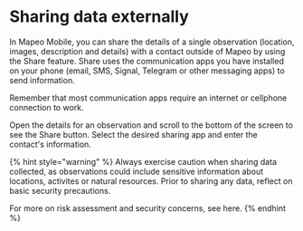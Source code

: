 # Sharing data externally

In Mapeo Mobile, you can share the details of a single observation \(location, images, description and details\) with a contact outside of Mapeo by using the Share feature. Share uses the communication apps you have installed on your phone \(email, SMS, Signal, Telegram or other messaging apps\) to send information.

Remember that most communication apps require an internet or cellphone connection to work.

Open the details for an observation and scroll to the bottom of the screen to see the Share button. Select the desired sharing app and enter the contact's information.

{% hint style="warning" %}
Always exercise caution when sharing data collected, as observations could include sensitive information about locations, activites or natural resources. Prior to sharing any data, reflect on basic security precautions.

For more on risk assessment and security concerns, see here.
{% endhint %}

